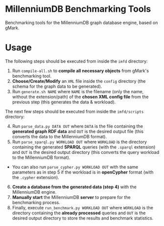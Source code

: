 # MillenniumDB Benchmarking Tools
Benchmarking tools for the MillenniumDB graph database engine, based on gMark.

# Usage

The following steps should be executed from inside the ``imfd`` directory:

1) Run ``compile-all.sh`` to **compile all necessary objects** from gMark's benchmarking tool.
2) **Choose/Create/Modify** an ``XML`` file inside the `config` directory (the schema for the graph data to be generated).
3) Run ``generate.sh NAME`` where ``NAME`` is the filename (only the name, without the extension/path) of the **chosen XML config file** from the previous step (this generates the data & workload).

The next few steps should be executed from inside the ``imfd/scripts`` directory:

4) Run ``parse_data.py DATA OUT`` where ``DATA`` is the file containing the **generated graph RDF data** and ``OUT`` is the desired output file (this converts the data to the MillenniumDB format).
5) Run ``parse_sparql.py WORKLOAD OUT`` where ``WORKLOAD`` is the directory containing the generated **SPARQL** queries (with the ``.sparql`` extension) and ``OUT`` is the desired output directory (this converts the query workload to the MillenniumDB format).
* You can also run ``parse_cypher.py WORKLOAD OUT`` with the same parameters as in step 5 if the workload is in **openCypher** format (with the ``.cypher`` extension).
6) **Create a database from the generated data (step 4)** with the MillenniumDB engine.
7) **Manually start** the MillenniumDB **server** to prepare for the benchmarking process.
8) Finally, execute ``run_benchmark.py WORKLOAD OUT`` where ``WORKLOAD`` is the directory containing the **already processed** queries and ``OUT`` is the desired output directory to store the results and benchmark statistics.
